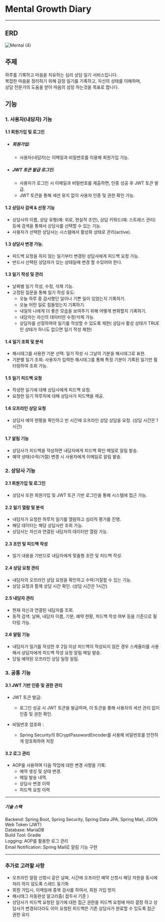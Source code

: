 # Mental Growth Diary 

<hr/> 

## ERD
![Mental (4)](https://github.com/user-attachments/assets/11829414-0d17-4fd2-80df-c774a6315de6)




## 주제   

하루를 기록하고 마음을 치유하는 심리 상담 일기 서비스입니다.   
복잡한 마음을 정리하기 위해 감정 일기를 기록하고, 자신의 상태를 이해하며,    
상담 전문가의 도움을 받아 마음의 성장 하는것을 목표로 합니다.

## 기능
### 1. 사용자(내담자) 기능

#### 1.1 회원가입 및 로그인   

* ##### 회원가입:   
  * 사용자(내담자)는 이메일과 비밀번호를 이용해 회원가입 가능.   
  
* ##### JWT 토큰 발급 로그인:
  * 사용자가 로그인 시 이메일과 비밀번호를 제출하면, 인증 성공 후 JWT 토큰 발급.   
  * JWT 토큰을 통해 세션 유지 없이 사용자 인증 및 권한 확인 가능.   

#### 1.2 상담사 검색 & 선정 기능  
* 상담사의 이름, 상담 유형(예: 위로, 현실적 조언), 상담 키워드(예: 스트레스 관리) 등에 검색을 통해서 상담사를 선택할 수 있는 기능.
* 사용자가 선택한 상담사는 시스템에서 활성화 상태로 관리(active).

#### 1.3 상담사 변경 가능.
* 피드백 요청을 하지 않는 일기부터 변경된 상담사에게 피드백 요청 가능.
* 반드시 선택된 상담자가 있는 상태일때 변경 할 수있어야 한다.
  
#### 1.3 일기 작성 및 관리    
* 날짜별 일기 작성, 수정, 삭제 기능.
* 고정된 질문을 통해 일기 작성 유도:
  * 오늘 하루 중 감사했던 일이나 기쁜 일이 있었는지 기록하기.   
  * 오늘 어떤 일로 힘들었는지 기록하기.   
  * 내일의 나에게 더 좋은 모습을 보여주기 위해 어떻게 변화할지 기록하기.
  * 내담자는 자신의 데이터만 수정/삭제 가능.
  * 상담자를 선정하여야 일기를 작성할 수 있도록 제한( 상담사 활성 상태가 TRUE 인 상태가 하나도 없으면 일기 작성 제한)
 
#### 1.4 일기 조회 및 분석  
* 해시태그를 사용한 기분 선택: 일기 작성 시 그날의 기분을 해시태그로 표현.    
* 기분별 일기 조회: 사용자가 입력한 해시태그를 통해 특정 기분이 기록된 일기만 필터링하여 조회 가능.    

#### 1.5 일기 피드백 요청
* 작성한 일기에 대해 상담사에게 피드백 요청.
* 요청한 일기 하루치에 대해 상담사가 피드백을 제공.

#### 1.6 오프라인 상담 요청    
* 상담사 예약 현황을 확인하고 빈 시간에 오프라인 상담 상담을 요청. (상담 시간은 1시간)
  
#### 1.7 알림 기능    
* 상담사가 피드백을 작성하면 내담자에게 피드백 확인 메일로 알림 발송.
* 예약 상태(수락/거절) 변경 시 사용자에게 이메일로 알림 발송.
  
### 2. 상담사 기능    

#### 2.1 회원가입 및 로그인    
* 상담사 또한 회원가입 및 JWT 토큰 기반 로그인을 통해 시스템에 접근 가능.
  
#### 2.2 일기 열람 및 분석    
* 내담자가 요청한 하루치 일기를 열람하고 심리적 평가를 진행.     
* 해당 데이터는 해당 상담사만 조회 가능.   
* 상담사는 자신과 연결된 내담자의 데이터만 열람 가능.
  
#### 2.3 조언 및 피드백 작성    
* 일기 내용을 기반으로 내담자에게 맞춤형 조언 및 피드백 작성.
  
#### 2.4 상담 요청 관리    
* 내담자의 오프라인 상담 요청을 확인하고 수락/거절할 수 있는 기능.      
* 상담 요청과 함께 상담 시간 확인. (상담 시간은 1시간)
     
#### 2.5 내담자 관리    

* 현재 자신과 연결된 내담자를 조회.    
* 동적 검색: 날짜, 내담자 이름, 기분, 예약 현황, 피드백 작성 여부 등을 기준으로 필터링 가능.
  
#### 2.6 알림 기능    
* 내담자가 일기를 작성한 후 2일 이상 피드백이 작성되지 않은 경우 스케줄러를 사용해서 상담자에게 피드백 작성 요청 알림 메일 발송.    
* 당일 예약된 오프라인 상담 일정 알림.
  
### 3. 공통 기능    
#### 3.1 JWT 기반 인증 및 권한 관리    
* JWT 토큰 발급:    
   * 로그인 성공 시 JWT 토큰을 발급하며, 이 토큰을 통해 사용자의 세션 관리 없이 인증 및 권한 확인.

* 비밀번호 암호화 :
   *  Spring Security의 BCryptPasswordEncoder를 사용해 비밀번호를 안전하게 암호화하여 저장

      
#### 3.2 로그 관리    
* AOP를 사용하여 다음 작업에 대한 변경 사항을 기록:
  * 예약 생성 및 상태 변경.
  * 메일 발송 내역.
  * 상담사 변경 이력
  * 피드백 요청 이력

<hr/> 

##### 기술 스택
Backend: Spring Boot, Spring Security, Spring Data JPA, Spring Mail, JSON Web Token (JWT)      
Database: MariaDB      
Build Tool: Gradle      
Logging: AOP를 활용한 로그 관리      
Email Notification: Spring Mail로 알림 기능 구현   

<hr/>    

### 추가로 고려할 사항    
* 오프라인 알람 신청시 같은 날짜, 시간에 오프라인 예약 신청시 해당 자원을 동시에 처리 하지 않도록 스레드 동기화  
* 회원 가입시, 이메일에 중복 검사를 하여서, 회원 가입 방지
* 해시태그 자동완성 알고리즘( 접두사 기준 )
* 상담사가 피드백 요청된 일기에 대한 접근 권한을 피드백 요청에 따라 결정 하고 상담사가 변경되더라도 이미 요청된 피드백은 기존 상담사가 완료할 수 있도록 접근 권한 유지
  
